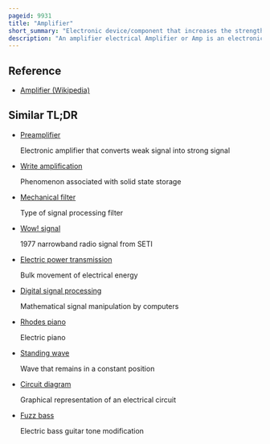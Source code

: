 ```yaml
---
pageid: 9931
title: "Amplifier"
short_summary: "Electronic device/component that increases the strength of a signal"
description: "An amplifier electrical Amplifier or Amp is an electronic Device that can increase the Magnitude of a Signal. It is a two-port electronic Circuit that uses electric Power from a Power Supply to increase the Amplitude of a signal applied to its Input Terminals producing a proportionally higher amplitude Signal at the. The Amount of Amplification provided by an Amplifier is measured by its Gain the Ratio of Output current or Power to input. An Amplifier is defined as a Circuit having a Power Gain greater than one."
---
```


## Reference

- [Amplifier (Wikipedia)](https://en.wikipedia.org/?curid=9931)

## Similar TL;DR

- [Preamplifier](/tldr/en/preamplifier)

  Electronic amplifier that converts weak signal into strong signal

- [Write amplification](/tldr/en/write-amplification)

  Phenomenon associated with solid state storage

- [Mechanical filter](/tldr/en/mechanical-filter)

  Type of signal processing filter

- [Wow! signal](/tldr/en/wow-signal)

  1977 narrowband radio signal from SETI

- [Electric power transmission](/tldr/en/electric-power-transmission)

  Bulk movement of electrical energy

- [Digital signal processing](/tldr/en/digital-signal-processing)

  Mathematical signal manipulation by computers

- [Rhodes piano](/tldr/en/rhodes-piano)

  Electric piano

- [Standing wave](/tldr/en/standing-wave)

  Wave that remains in a constant position

- [Circuit diagram](/tldr/en/circuit-diagram)

  Graphical representation of an electrical circuit

- [Fuzz bass](/tldr/en/fuzz-bass)

  Electric bass guitar tone modification
